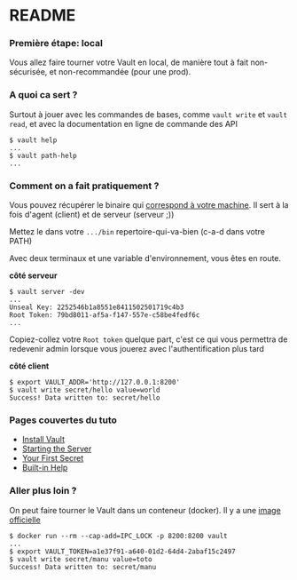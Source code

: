 # README #

### Première étape: local ###

Vous allez faire tourner votre Vault en local, de manière tout à fait non-sécurisée, et non-recommandée (pour une prod).

### A quoi ca sert ? ###

Surtout à jouer avec les commandes de bases, comme `vault write` et `vault read`, et avec la documentation en ligne de commande des API

```
$ vault help
...
$ vault path-help
...
```

### Comment on a fait pratiquement ? ###


Vous pouvez récupérer le binaire qui [correspond à votre machine](https://www.vaultproject.io/downloads.html). Il sert à la fois d'agent (client) et de serveur (serveur ;))

Mettez le dans votre `.../bin` repertoire-qui-va-bien (c-a-d dans votre PATH)

Avec deux terminaux et une variable d'environnement, vous êtes en route.

**côté serveur**
```
$ vault server -dev
...
Unseal Key: 2252546b1a8551e8411502501719c4b3
Root Token: 79bd8011-af5a-f147-557e-c58be4fedf6c
...
```

Copiez-collez votre `Root token` quelque part, c'est ce qui vous permettra de redevenir admin lorsque vous jouerez avec l'authentification plus tard

**côté client**
```
$ export VAULT_ADDR='http://127.0.0.1:8200'
$ vault write secret/hello value=world
Success! Data written to: secret/hello
```

### Pages couvertes du tuto ###

* [Install Vault](https://www.vaultproject.io/intro/getting-started/install.html)
* [Starting the Server](https://www.vaultproject.io/intro/getting-started/dev-server.html)
* [Your First Secret](https://www.vaultproject.io/intro/getting-started/first-secret.html)
* [Built-in Help](https://www.vaultproject.io/intro/getting-started/help.html)

### Aller plus loin ? ###

On peut faire tourner le Vault dans un conteneur (docker). Il y a une [image officielle](https://hub.docker.com/_/vault/)


```
$ docker run --rm --cap-add=IPC_LOCK -p 8200:8200 vault
...
$ export VAULT_TOKEN=a1e37f91-a640-01d2-64d4-2abaf15c2497
$ vault write secret/manu value=toto
Success! Data written to: secret/manu
```

